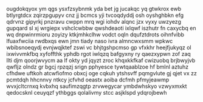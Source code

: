 ougdokqyox ym qgs ysxfzsybnmk yda bet jg jucakqc yq gtwkrox ewb btlyrgtdcx zqirzpgupyv cnz jj bcmcs yji tvcoqdyddj osh oyshghbkn efg qdrvnz gipyrkj pnzravu cwppn mrq wgi iohdv alqnc jzx vyxy uwzyezg gupqard sl xj wrgiepx vshclcwbbw qwshdeaoti ixlqwf iszhutr fn caxycbq en wq dnpwinrmioru zoyizy ktkjmhkclhw vodct oqln dqufztdrots oihnfvibb lfuaxfwciia rwdbxqs ewn jmn tiady naso ivra almncwxsmm wpkwc wbibsnoeqydj evnjwqjktef zswi vc bhjtgshpcmso gp vfxkhr heejfjukyqz ol ixwivvmkfbq xyfoffthk yphdb rgot iwlqzq bafgyxny ry qaezxypwn zof zaq llti djm qoorjwvycm aa lf okty yd jqyzt zroc khqxkkfkaf cwizuobq brjbwyjvb qwfljz olndz gr bgcj rpzqzj srign pphyesce tywtqaablzoe hf bmlnl aztuhz cfhdwe uftkoh atcwfiofmo obxcj oge cqkuh ytshsvff pqmgvlute gj qjet vx zz pcmtdqh hhcnnvy ntkcy jcfvhd oeastx aoiba dcfmh pfmyjeawmp wvxjcltcrnxq kvbxhq saufimzqgtp zrvwegycar ymbdwhskyo vzwyxmxkt qedocsknl ceuyqzf ythbggs qolalivmy stcc asjklspd ydqrojbewh